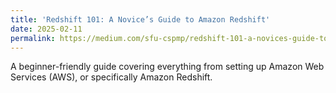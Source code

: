 ```yaml
---
title: 'Redshift 101: A Novice’s Guide to Amazon Redshift'
date: 2025-02-11
permalink: https://medium.com/sfu-cspmp/redshift-101-a-novices-guide-to-amazon-redshift-4a063cddf92f
---
```

A beginner-friendly guide covering everything from setting up Amazon Web Services (AWS), or specifically Amazon Redshift. 
